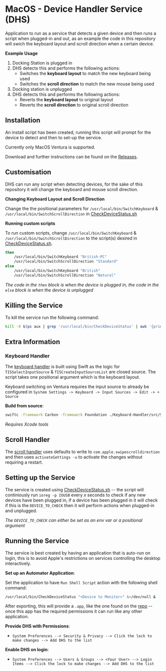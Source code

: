 # MacOS - Device Handler Service (DHS)

Application to run as a service that detects a given device and then runs a script when plugged-in and out, as an example the code in this repository will swich the keyboard layout and scroll direction when a certain device.

**Example Usage**
1. Docking Station is plugged in
1. DHS detects this and performs the following actions:
    * Switches the **keyboard layout** to match the new keyboard being used
    * Switches the **scroll direction** to match the new mouse being used
1. Docking station is unplugged
1. DHS detects this and performs the following actions:
    * Reverts the **keyboard layout** to original layout
    * Reverts the **scroll direction** to original scroll direction


## Installation

An install script has been created, running this script will prompt for the device to detect and then to set-up the service.

Currently only MacOS Ventura is supported.

Download and further instructions can be found on the [Releases](https://github.com/CorruptBandit/mac-device-handler/releases).

## Customisation

DHS can run any script when detecting devices, for the sake of this repository it will change the keyboard and mouse scroll direction.

**Changing Keyboard Layout and Scroll Direction**

Change the the positional parameters for `/usr/local/bin/SwitchKeyboard` & `/usr/local/bin/SwitchScrollDirection` in [CheckDeviceStatus.sh](./CheckDeviceStatus.sh)

**Running custom scripts**

To run custom scripts, change `/usr/local/bin/SwitchKeyboard` & `/usr/local/bin/SwitchScrollDirection` to the script(s) desired in [CheckDeviceStatus.sh](./CheckDeviceStatus.sh).

```bash
then
    /usr/local/bin/SwitchKeyboard "British-PC"
    /usr/local/bin/SwitchScrollDirection "Standard"
else
    /usr/local/bin/SwitchKeyboard "British"
    /usr/local/bin/SwitchScrollDirection "Natural"
```

_The code in the `then` block is when the device is plugged in, the code in the `else` block is when the device is unplugged_

## Killing the Service

To kill the service run the following command:
```sh
kill -9 $(ps aux | grep '/usr/local/bin/CheckDeviceStatus' | awk '{print $2}' | head -n 1)
```

## Extra Information

### Keyboard Handler

The [keyboard handler](./Keyboard-Handler/src/SwitchKeyboard.swift) is built using Swift as the logic for `TISSelectInputSource` & `TISCreateInputSourceList` are closed source. The script takes one positional argument which is the keyboard layout.

Keyboard switching on Ventura requires the input source to already be configured in `System Settings -> Keyboard -> Input Sources -> Edit -> + Source`

**Build from source**: 

```sh
swiftc -framework Carbon -framework Foundation ./Keyboard-Handler/src/SwitchKeyboard.swift
```

_Requires Xcode tools_

## Scroll Handler

The [scroll handler](./Scroll-Handler/SwitchScrollDirection.sh) uses defaults to write to `com.apple.swipescrolldirection` and then uses `activateSettings -u` to activate the changes without requiring a restart. 

## Setting up the Service

The service is created using [CheckDeviceStatus.sh](/CheckDeviceStatus.sh) -- the script will continiously run `ioreg -p IOUSB` every _x_ seconds to check if any new devices have been plugged in, if a device has been plugged in it will check if this is the `DEVICE_TO_CHECK` then it will perform actions when plugged-in and unplugged.

_The `DEVICE_TO_CHECK` can either be set as an env var or a positional argument_

## Running the Service

The service is best created by having an application that is auto-run on login, this is to avoid Apple's restrictions on services controlling the desktop interactively.

**Set up an Automator Application**:

Set the application to have `Run Shell Script` action with the following shell command:

```sh
/usr/local/bin/CheckDeviceStatus "<Device to Monitor>" &>/dev/null &
```

After exporting, this will provide a `.app`, like the one found on the [repo](./DHS.app/) -- once this app has the required permissions it can run like any other application.

**Provide DHS with Permissions**:

* `System Preferences --> Security & Privacy --> Click the lock to make changes --> Add DHS to the list`

**Enable DHS on login**:

* `System Preferences --> Users & Groups --> <Your User> --> Login Items --> Click the lock to make changes --> Add DHS to the list`
